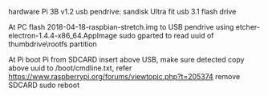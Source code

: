 hardware
Pi 3B v1.2
usb pendrive: sandisk Ultra fit usb 3.1 flash drive

At PC
flash 2018-04-18-raspbian-stretch.img to USB pendrive using etcher-electron-1.4.4-x86_64.AppImage
sudo gparted to read uuid of thumbdrive\rootfs partition

At Pi
boot Pi from SDCARD
insert above USB, make sure detected
copy above uuid to /boot/cmdline.txt, refer https://www.raspberrypi.org/forums/viewtopic.php?t=205374
remove SDCARD
sudo reboot 
